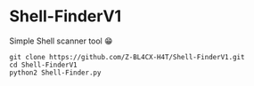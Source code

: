 # Shell-FinderV1
Simple Shell scanner tool 😁

```
git clone https://github.com/Z-BL4CX-H4T/Shell-FinderV1.git
cd Shell-FinderV1
python2 Shell-Finder.py
```
